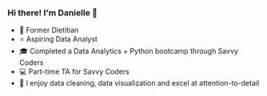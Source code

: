 ### Hi there! I'm Danielle 👋

- :tomato: Former Dietitian
- :star: Aspiring Data Analyst
- :mortar_board: Completed a Data Analytics + Python bootcamp through Savvy Coders
- :computer: Part-time TA for Savvy Coders
- :mag_right: I enjoy data cleaning, data visualization and excel at attention-to-detail



<!--
**Danielle0727/Danielle0727** is a ✨ _special_ ✨ repository because its `README.md` (this file) appears on your GitHub profile.

Examples to use:

- 🔭 I’m currently working on ...
- 🌱 I’m currently learning ...
- 👯 I’m looking to collaborate on ...
- 🤔 I’m looking for help with ...
- 💬 Ask me about ...
- 📫 How to reach me: ...
- 😄 Pronouns: ...
- ⚡ Fun fact: ...
-->
